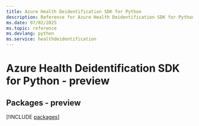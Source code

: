 ```yaml
---
title: Azure Health Deidentification SDK for Python
description: Reference for Azure Health Deidentification SDK for Python
ms.date: 07/02/2025
ms.topic: reference
ms.devlang: python
ms.service: healthdeidentification
---
```

# Azure Health Deidentification SDK for Python - preview
## Packages - preview
[!INCLUDE [packages](health-deidentification-index.md)]